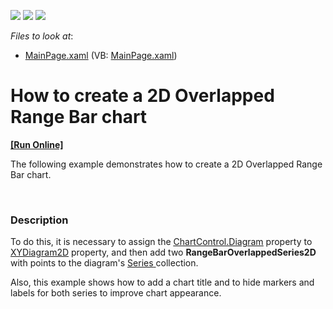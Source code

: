 <!-- default badges list -->
![](https://img.shields.io/endpoint?url=https://codecentral.devexpress.com/api/v1/VersionRange/128567527/11.2.5%2B)
[![](https://img.shields.io/badge/Open_in_DevExpress_Support_Center-FF7200?style=flat-square&logo=DevExpress&logoColor=white)](https://supportcenter.devexpress.com/ticket/details/E3619)
[![](https://img.shields.io/badge/📖_How_to_use_DevExpress_Examples-e9f6fc?style=flat-square)](https://docs.devexpress.com/GeneralInformation/403183)
<!-- default badges end -->
<!-- default file list -->
*Files to look at*:

* [MainPage.xaml](./CS/OverlappedRangeBarChart/MainPage.xaml) (VB: [MainPage.xaml](./VB/OverlappedRangeBarChart/MainPage.xaml))
<!-- default file list end -->
# How to create a 2D Overlapped Range Bar chart
<!-- run online -->
**[[Run Online]](https://codecentral.devexpress.com/e3619)**
<!-- run online end -->


<p>The following example demonstrates how to create a 2D Overlapped Range Bar chart.</p><br />



<h3>Description</h3>

<p>To do this, it is necessary to assign the <a href="http://help.devexpress.com/#Silverlight/DevExpressXpfChartsChartControl_Diagramtopic"><u>ChartControl.Diagram</u></a> property to <a href="http://help.devexpress.com/#Silverlight/clsDevExpressXpfChartsXYDiagram2Dtopic"><u>XYDiagram2D</u></a> property, and then add two <strong>RangeBarOverlappedSeries2D</strong> with points to the diagram&#39;s <a href="http://documentation.devexpress.com/#Silverlight/DevExpressXpfChartsDiagram_Seriestopic"><u>Series</u></a><u> </u> collection. </p><p>Also, this example shows how to add a chart title and to hide markers and labels for both series to improve chart appearance.</p><br />


<br/>


